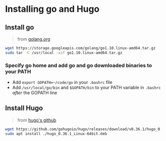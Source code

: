 # Installing go and Hugo

## Install go

> from [golang.org](https://golang.org/doc/install)

```sh
wget https://storage.googleapis.com/golang/go1.10.linux-amd64.tar.gz
sudo tar -C /usr/local -xzf go1.10.linux-amd64.tar.gz
```

### Specify go home and add go and go downloaded binaries to your PATH

* Add `export GOPATH=~/code/go` in your `.bashrc` file
* Add `/usr/local/go/bin` and `$GOPATH/bin` to your PATH variable in `.bashrc` *after* the GOPATH line

## Install Hugo

> from [hugo's github](https://github.com/gohugoio/hugo/releases/)

```sh
wget https://github.com/gohugoio/hugo/releases/download/v0.36.1/hugo_0.36.1_Linux-64bit.deb
sudo apt install ./hugo_0.36.1_Linux-64bit.deb
```
